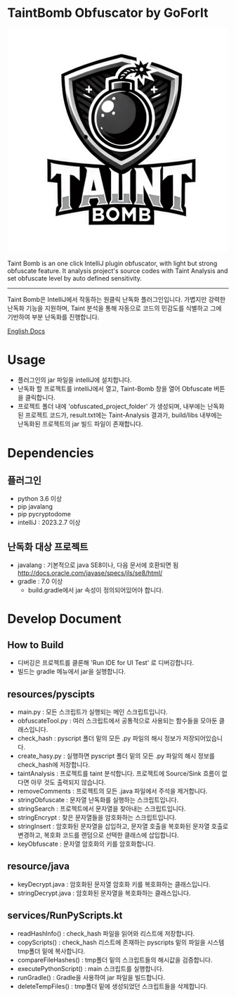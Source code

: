 # TaintBomb Obfuscator by GoForIt
![TaintBombLogo](./.idea/icon.png)

<!-- Plugin description -->
Taint Bomb is an one click IntelliJ plugin obfuscator, with light but strong obfuscate feature. It analysis project's source codes with Taint Analysis and set obfuscate level by auto defined sensitivity.

---
Taint Bomb은 IntelliJ에서 작동하는 원클릭 난독화 플러그인입니다. 가볍지만 강력한 난독화 기능을 지원하며, Taint 분석을 통해 자동으로 코드의 민감도를 식별하고 그에 기반하여 부분 난독화를 진행합니다.
<!-- Plugin description end -->

<a href="/docs/README-eng.md">English Docs</a>

# Usage
- 플러그인의 jar 파일을 intelliJ에 설치합니다.
- 난독화 할 프로젝트를 intelliJ에서 열고, Taint-Bomb 창을 열어 Obfuscate 버튼을 클릭합니다.
- 프로젝트 폴더 내에 'obfuscated_project_folder' 가 생성되며, 내부에는 난독화된 프로젝트 코드가, result.txt에는 Taint-Analysis 결과가, build/libs 내부에는 난독화된 프로젝트의 jar 빌드 파일이 존재합니다.

# Dependencies
## 플러그인
- python 3.6 이상
- pip javalang
- pip pycryptodome
- intelliJ : 2023.2.7 이상

## 난독화 대상 프로젝트
- javalang : 기본적으로 java SE8이나, 다음 문서에 호환되면 됨 http://docs.oracle.com/javase/specs/jls/se8/html/
- gradle : 7.0 이상
  - build.gradle에서 jar 속성이 정의되어있어야 합니다.

# Develop Document
## How to Build
- 디버깅은 프로젝트를 클론해 'Run IDE for UI Test' 로 디버깅합니다.
- 빌드는 gradle 메뉴에서 jar을 실행합니다.

## resources/pyscipts
- main.py : 모든 스크립트가 실행되는 메인 스크립트입니다.
- obfuscateTool.py : 여러 스크립트에서 공통적으로 사용되는 함수들을 모아둔 클래스입니다.
- check_hash :  pyscript 폴더 밑의 모든 .py 파일의 해시 정보가 저장되어있습니다.
- create_hasy.py : 실행하면 pyscript 폴더 밑의 모든 .py 파일의 해시 정보를 check_hash에 저장합니다.
- taintAnalysis : 프로젝트를 taint 분석합니다. 프로젝트에 Source/Sink 흐름이 없다면 아무 것도 출력되지 않습니다.
- removeComments : 프로젝트의 모든 .java 파일에서 주석을 제거합니다.
- stringObfuscate : 문자열 난독화를 실행하는 스크립트입니다.
- stringSearch : 프로젝트에서 문자열을 찾아내는 스크립트입니다.
- stringEncrypt : 찾은 문자열들을 암호화하는 스크립트입니다.
- stringInsert : 암호화된 문자열을 삽입하고, 문자열 호출을 복호화된 문자열 호출로 변경하고, 복호화 코드를 랜덤으로 선택한 클래스에 삽입합니다.
- keyObfuscate : 문자열 암호화의 키를 암호화합니다.

## resource/java
- keyDecrypt.java : 암호화된 문자열 암호화 키를 복호화하는 클래스입니다.
- stringDecrypt.java : 암호화된 문자열을 복호화하는 클래스입니다.

## services/RunPyScripts.kt
- readHashInfo() : check_hash 파일을 읽어와 리스트에 저장합니다.
- copyScripts() : check_hash 리스트에 존재하는 pyscripts 밑의 파일을 시스템 tmp폴더 밑에 복사합니다.
- compareFileHashes() : tmp폴더 밑의 스크립트들의 해시값을 검증합니다.
- executePythonScript() : main 스크립트를 실행합니다.
- runGradle() : Gradle을 사용하여 jar 파일을 빌드합니다. 
- deleteTempFiles() : tmp폴더 밑에 생성되었던 스크립트들을 삭제합니다.

